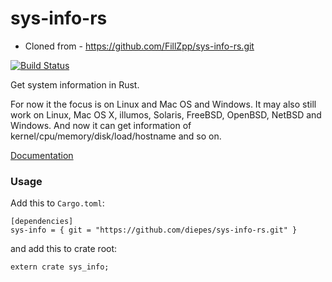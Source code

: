 # sys-info-rs

* Cloned from - https://github.com/FillZpp/sys-info-rs.git

[![Build Status](https://github.com/diepes/sys-info-rs/actions/workflows/rust.yml/badge.svg)](https://github.com/diepes/sys-info-rs/actions/workflows/rust.yml)

Get system information in Rust.

For now it the focus is on Linux and Mac OS and Windows.
It may also still work on Linux, Mac OS X, illumos, Solaris, FreeBSD, OpenBSD, NetBSD and Windows.
And now it can get information of kernel/cpu/memory/disk/load/hostname and so on.

[Documentation](https://github.com/diepes/sys-info-rs.git)

### Usage
Add this to `Cargo.toml`:

```
[dependencies]
sys-info = { git = "https://github.com/diepes/sys-info-rs.git" }
```

and add this to crate root:

```
extern crate sys_info;
```

